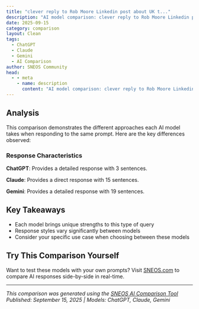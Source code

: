 ```yaml
---
title: "clever reply to Rob Moore Linkedin post about UK t..."
description: "AI model comparison: clever reply to Rob Moore Linkedin post about UK tax: f Labour impose an exit tax then I will leave ..."
date: 2025-09-15
category: comparison
layout: Clean
tags:
  - ChatGPT
  - Claude
  - Gemini
  - AI Comparison
author: SNEOS Community
head:
  - - meta
    - name: description
      content: "AI model comparison: clever reply to Rob Moore Linkedin post about UK tax: f Labour impose an exit tax then I will leave the U.K.  If Labour ..."
---
```


<ChatComparison
  title="clever reply to Rob Moore Linkedin post about UK t..."
  prompt="clever reply to Rob Moore Linkedin post about UK tax: f Labour impose an exit tax then I will leave the U.K.&#10;&#10;If Labour impose a wealth tax then I will leave the U.K.&#10;&#10;We already have MANY wealth taxes&#10;&#10;Income tax is a wealth tax&#10;(You pay £53,460 on £150k but only £2,486 on £25k)&#10;&#10;Council tax is a wealth tax&#10;(You get the same services regardless of your property value)&#10;&#10;Inheritance tax is a wealth tax&#10;(4% richest people go over the threshold)&#10;&#10;Corporation tax is a wealth tax&#10;(19% rises to 25% when you make more)&#10;&#10;Stamp duty is a wealth tax&#10;(0 under £125k but 12% over £1.5m &amp; extra 5% for 2nd home/Buy to let)&#10;&#10;Capital gains tax is a wealth tax&#10; (The higher gains bracket is 24% with 32% on ‘carried interest’)&#10;&#10;Inflation is a wealth tax. Not increasing tax brackets is a wealth tax&#10;Need I go on?&#10;&#10;So, if Labour do impose a wealth or exit tax, then how many more millionaires will leave the U.K."
  :responses='{
    "ChatGPT": "Here\u2019s a clever reply you could use:\n\n\u201CRob, at this rate, the UK\u2019s already running a masterclass in \u2018wealth taxation 101\u2019 \u2014 the curriculum just keeps expanding! Maybe instead of millionaires, what will really be leaving is the notion that the UK doesn\u2019t have progressive taxation. Exit tax or wealth tax, it seems the \u2018tax tour\u2019 has long been in full swing.\u201D",
    "Claude": "Here are a few clever reply options:\n\n**Option 1 (Playfully Pedantic):**\n\u0022Rob, calling income tax a \u0027wealth tax\u0027 is like calling a Ferrari a bicycle because they both have wheels. Income \u2260 wealth. I can earn \u00A3150k and still be house-poor in London, while someone with \u00A310m in assets pays zero if they don\u0027t work. But I appreciate the creative accounting! \uD83D\uDE09\u0022\n\n**Option 2 (Economic Reality Check):**\n\u0022Fascinating thread! Though worth noting that every major economy has progressive taxation - it\u0027s not uniquely punitive, it\u0027s just math. The real question isn\u0027t whether millionaires will leave, but whether the ones who stay will create more value than the tax revenue lost from those who go. Singapore vs Switzerland will be watching with interest!\u0022\n\n**Option 3 (Cheeky but Constructive):**\n\u0022Plot twist: What if instead of an exit tax, we had an \u0027entry incentive\u0027 for the productive millionaires who\u0027d replace the departing ones? France tried the wealth tax experiment and reversed it - sometimes the best policy is learning from others\u0027 expensive mistakes.\u0022\n\n**Option 4 (Direct Challenge):**\n\u0022Rob, genuine question: If these are already \u0027wealth taxes,\u0027 and you\u0027re still here, what\u0027s the actual tipping point? Seems like the threat might be more powerful than the reality. Also, inflation as a wealth tax? That hits the asset-poor hardest - quite the opposite effect!\u0022\n\nPick your tone based on your relationship with Rob and your audience!",
    "Gemini": "Okay, here are a few clever replies to Rob Moore\u0027s LinkedIn post, playing on different aspects of his argument:\n\n**Reply 1 (Sarcastic):**\n\n\u0022Rob, with all due respect, your definition of \u0027wealth tax\u0027 seems to include pretty much every form of taxation. If we frame it that way, we\u0027ve *always* had wealth taxes! Perhaps the real question is about the *level* and *fairness* of taxation, rather than pretending existing taxes are somehow new and shocking wealth grabs. And if a few more millionaires leaving makes room for innovation and growth from others, is that really such a bad thing?\u0022\n\n**Reply 2 (Addressing the \u0022Leaving\u0022 Threat):**\n\n\u0022It\u0027s interesting how the threat of leaving is always the first response. Is a country only valuable as long as it\u0027s maximally profitable for the wealthiest? Perhaps a more productive conversation would be about how a fair tax system can benefit everyone in the UK, not just those at the very top. Also, where would you go that has *no* taxes that you could define as \u0027wealth taxes\u0027?\u0022\n\n**Reply 3 (Focusing on Services):**\n\n\u0022You\u0027re right that we get the same services regardless of property value with council tax, but those services (roads, schools, healthcare) are essential for *everyone*, including businesses and wealthy individuals. A functioning society requires investment. The question isn\u0027t whether taxes exist, but whether they are levied fairly and used effectively to create a thriving environment for all.\u0022\n\n**Reply 4 (Playing on the \u0022Need I go on?\u0022):**\n\n\u0022Need you go on? Actually, yes, please do! It would be helpful to understand specifically which Labour proposals you\u0027re referring to and how they differ *in practice* from the current tax regime. Generalizing everything as a \u0027wealth tax\u0027 isn\u0027t particularly insightful.\u0022\n\n**Reply 5 (More Direct/Confrontational):**\n\n\u0022Rob, many people are struggling significantly *without* being millionaires. While your concerns are valid from your perspective, perhaps consider the impact of austerity and underfunded public services on the majority of the population. Framing standard taxation as some kind of unprecedented attack on wealth feels a little out of touch.\u0022\n\nTo find more inspiration or data points for a reply, I can search for:\n"
  }'
  published-date="15:05"
/>

## Analysis

This comparison demonstrates the different approaches each AI model takes when responding to the same prompt. Here are the key differences observed:

### Response Characteristics

**ChatGPT**: Provides a detailed response with 3 sentences. 

**Claude**: Provides a direct response with 15 sentences. 

**Gemini**: Provides a detailed response with 19 sentences. 

## Key Takeaways

- Each model brings unique strengths to this type of query
- Response styles vary significantly between models
- Consider your specific use case when choosing between these models

## Try This Comparison Yourself

Want to test these models with your own prompts? Visit [SNEOS.com](https://sneos.com) to compare AI responses side-by-side in real-time.

---

*This comparison was generated using the [SNEOS AI Comparison Tool](https://sneos.com)*
*Published: September 15, 2025 | Models: ChatGPT, Claude, Gemini*
